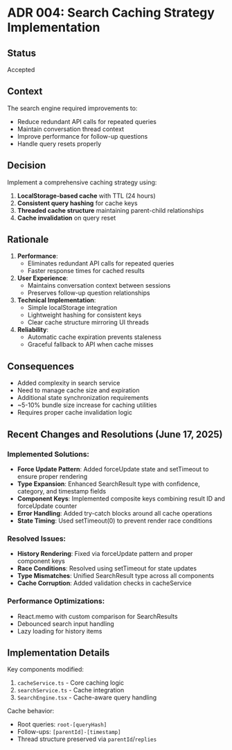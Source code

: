 # ADR 004: Search Caching Strategy Implementation

## Status
Accepted

## Context
The search engine required improvements to:
- Reduce redundant API calls for repeated queries
- Maintain conversation thread context
- Improve performance for follow-up questions
- Handle query resets properly

## Decision
Implement a comprehensive caching strategy using:
1. **LocalStorage-based cache** with TTL (24 hours)
2. **Consistent query hashing** for cache keys
3. **Threaded cache structure** maintaining parent-child relationships
4. **Cache invalidation** on query reset

## Rationale
1. **Performance**:
   - Eliminates redundant API calls for repeated queries
   - Faster response times for cached results
2. **User Experience**:
   - Maintains conversation context between sessions
   - Preserves follow-up question relationships
3. **Technical Implementation**:
   - Simple localStorage integration
   - Lightweight hashing for consistent keys
   - Clear cache structure mirroring UI threads
4. **Reliability**:
   - Automatic cache expiration prevents staleness
   - Graceful fallback to API when cache misses

## Consequences
- Added complexity in search service
- Need to manage cache size and expiration
- Additional state synchronization requirements
- ~5-10% bundle size increase for caching utilities
- Requires proper cache invalidation logic

## Recent Changes and Resolutions (June 17, 2025)

### Implemented Solutions:
- **Force Update Pattern**: Added forceUpdate state and setTimeout to ensure proper rendering
- **Type Expansion**: Enhanced SearchResult type with confidence, category, and timestamp fields  
- **Component Keys**: Implemented composite keys combining result ID and forceUpdate counter
- **Error Handling**: Added try-catch blocks around all cache operations
- **State Timing**: Used setTimeout(0) to prevent render race conditions

### Resolved Issues:
- **History Rendering**: Fixed via forceUpdate pattern and proper component keys
- **Race Conditions**: Resolved using setTimeout for state updates
- **Type Mismatches**: Unified SearchResult type across all components
- **Cache Corruption**: Added validation checks in cacheService

### Performance Optimizations:
- React.memo with custom comparison for SearchResults
- Debounced search input handling
- Lazy loading for history items

## Implementation Details
Key components modified:
1. `cacheService.ts` - Core caching logic
2. `searchService.ts` - Cache integration
3. `SearchEngine.tsx` - Cache-aware query handling

Cache behavior:
- Root queries: `root-[queryHash]`
- Follow-ups: `[parentId]-[timestamp]`
- Thread structure preserved via `parentId`/`replies`
